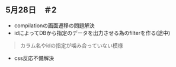 ## 5月28日　＃2

* compilationの画面遷移の問題解決
* idによってDBから指定のデータを出力させる為のfilterを作る(途中)

>
> カラム名やidの指定が噛み合っていない模様

* css反応不備解決
